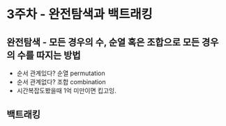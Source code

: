 # 3주차 - 완전탐색과 백트래킹

## 완전탐색 - 모든 경우의 수, 순열 혹은 조합으로 모든 경우의 수를 따지는 방법

- 순서 관계있다? 순열 permutation
- 순서 관계없다? 조합 combination
- 시간복잡도봤을때 1억 미만이면 킵고잉.


## 백트래킹